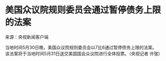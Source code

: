 # 美国众议院规则委员会通过暂停债务上限的法案

来源：央视新闻客户端

当地时间5月30日晚，美国众议院规则委员会以7比6通过暂停债务上限的法案。该法案将于当地时间5月31日送交美国国会众议院进行全体投票。（央视记者 许弢）

